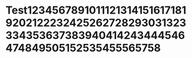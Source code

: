 # Test12345678910111213141516171819202122232425262728293031323334353637383940414243444546474849505152535455565758